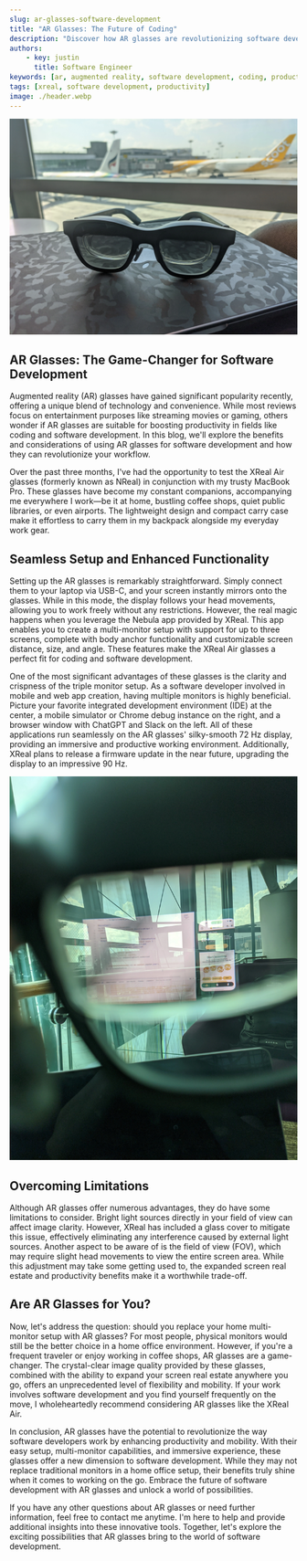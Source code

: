 ```yaml
---
slug: ar-glasses-software-development
title: "AR Glasses: The Future of Coding"
description: "Discover how AR glasses are revolutionizing software development. Boost productivity, enhance mobility, and unlock new possibilities in coding with these cutting-edge wearable devices. Explore the benefits of AR glasses for developers on the go and embrace the future of software development."
authors:
    - key: justin
      title: Software Engineer
keywords: [ar, augmented reality, software development, coding, productivity]
tags: [xreal, software development, productivity]
image: ./header.webp
---
```


![AR glasses and laptop in an airport](./header.webp)

## AR Glasses: The Game-Changer for Software Development

Augmented reality (AR) glasses have gained significant popularity recently, offering a unique blend of technology and convenience. While most reviews focus on entertainment purposes like streaming movies or gaming, others wonder if AR glasses are suitable for boosting productivity in fields like coding and software development. In this blog, we'll explore the benefits and considerations of using AR glasses for software development and how they can revolutionize your workflow.

Over the past three months, I've had the opportunity to test the XReal Air glasses (formerly known as NReal) in conjunction with my trusty MacBook Pro. These glasses have become my constant companions, accompanying me everywhere I work—be it at home, bustling coffee shops, quiet public libraries, or even airports. The lightweight design and compact carry case make it effortless to carry them in my backpack alongside my everyday work gear.

<!--truncate-->

## Seamless Setup and Enhanced Functionality

Setting up the AR glasses is remarkably straightforward. Simply connect them to your laptop via USB-C, and your screen instantly mirrors onto the glasses. While in this mode, the display follows your head movements, allowing you to work freely without any restrictions. However, the real magic happens when you leverage the Nebula app provided by XReal. This app enables you to create a multi-monitor setup with support for up to three screens, complete with body anchor functionality and customizable screen distance, size, and angle. These features make the XReal Air glasses a perfect fit for coding and software development.

One of the most significant advantages of these glasses is the clarity and crispness of the triple monitor setup. As a software developer involved in mobile and web app creation, having multiple monitors is highly beneficial. Picture your favorite integrated development environment (IDE) at the center, a mobile simulator or Chrome debug instance on the right, and a browser window with ChatGPT and Slack on the left. All of these applications run seamlessly on the AR glasses' silky-smooth 72 Hz display, providing an immersive and productive working environment. Additionally, XReal plans to release a firmware update in the near future, upgrading the display to an impressive 90 Hz.

![Software coding inside AR glasses](./view-ar-glasses.webp)

## Overcoming Limitations

Although AR glasses offer numerous advantages, they do have some limitations to consider. Bright light sources directly in your field of view can affect image clarity. However, XReal has included a glass cover to mitigate this issue, effectively eliminating any interference caused by external light sources. Another aspect to be aware of is the field of view (FOV), which may require slight head movements to view the entire screen area. While this adjustment may take some getting used to, the expanded screen real estate and productivity benefits make it a worthwhile trade-off.


## Are AR Glasses for You?

Now, let's address the question: should you replace your home multi-monitor setup with AR glasses? For most people, physical monitors would still be the better choice in a home office environment. However, if you're a frequent traveler or enjoy working in coffee shops, AR glasses are a game-changer. The crystal-clear image quality provided by these glasses, combined with the ability to expand your screen real estate anywhere you go, offers an unprecedented level of flexibility and mobility. If your work involves software development and you find yourself frequently on the move, I wholeheartedly recommend considering AR glasses like the XReal Air.

In conclusion, AR glasses have the potential to revolutionize the way software developers work by enhancing productivity and mobility. With their easy setup, multi-monitor capabilities, and immersive experience, these glasses offer a new dimension to software development. While they may not replace traditional monitors in a home office setup, their benefits truly shine when it comes to working on the go. Embrace the future of software development with AR glasses and unlock a world of possibilities.

If you have any other questions about AR glasses or need further information, feel free to contact me anytime. I'm here to help and provide additional insights into these innovative tools. Together, let's explore the exciting possibilities that AR glasses bring to the world of software development.